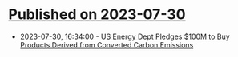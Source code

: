 # [Published on 2023-07-30](index.md)

* [2023-07-30, 16:34:00](https://hardware.slashdot.org/story/23/07/29/215246/us-energy-dept-pledges-100m-to-buy-products-derived-from-converted-carbon-emissions?utm_source=rss1.0mainlinkanon&utm_medium=feed) - [US Energy Dept Pledges $100M to Buy Products Derived from Converted Carbon Emissions](https://hardware.slashdot.org/story/23/07/29/215246/us-energy-dept-pledges-100m-to-buy-products-derived-from-converted-carbon-emissions?utm_source=rss1.0mainlinkanon&utm_medium=feed)
